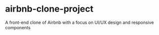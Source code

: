 # airbnb-clone-project
A front-end clone of Airbnb with a focus on UI/UX design and responsive components
